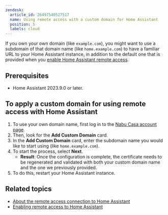 ```yaml
---
zendesk:
  article_id: 26497540527517
  name: Using remote access with a custom domain for Home Assistant
  position: 5
  labels: cloud
---
```


If you own your own domain (like `example.com`), you might want to use a subdomain of that domain name (like `home.example.com`) to have a familiar URL to your Home Assistant instance, in addition to the default one that is provided when you [enable Home Assistant remote access](/hc/en-us/articles/26474279202973/).

## Prerequisites

- Home Assistant 2023.9.0 or later.

## To apply a custom domain for using remote access with Home Assistant

1. To use your own domain name, first log in to the [Nabu Casa account page](https://account.nabucasa.com).
2. Then, look for the **Add Custom Domain** card.
3. In the **Add Custom Domain** card, enter the subdomain name you would like to start using (like `home.example.com`).
4. To start the process, select **Next**.
   - **Result**: Once the configuration is complete, the certificate needs to be regenerated and validated with both your custom domain name and the one we previously provided.
5. To do this, restart your Home Assistant instance.

## Related topics

- [About the remote access connection to Home Assistant](/hc/en-us/articles/26469707849629/)
- [Enabling remote access to Home Assistant](/hc/en-us/articles/26474279202973/)
